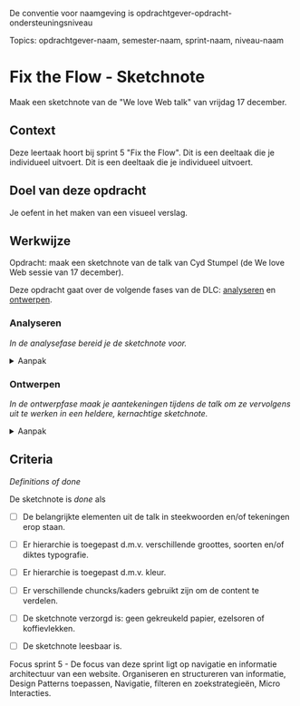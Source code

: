 De conventie voor naamgeving is opdrachtgever-opdracht-ondersteuningsniveau

Topics: opdrachtgever-naam, semester-naam, sprint-naam, niveau-naam

# Fix the Flow - Sketchnote

Maak een sketchnote van de "We love Web talk" van vrijdag 17 december.

## Context

Deze leertaak hoort bij sprint 5 "Fix the Flow". 
Dit is een deeltaak die je individueel uitvoert. Dit is een deeltaak die je individueel uitvoert.


## Doel van deze opdracht

Je oefent in het maken van een visueel verslag. 


## Werkwijze

Opdracht: maak een sketchnote van de talk van Cyd Stumpel (de We love Web sessie van 17 december).

Deze opdracht gaat over de volgende fases van de DLC: [analyseren](#analyseren) en [ontwerpen](#ontwerpen).

### Analyseren
*In de analysefase bereid je de sketchnote voor.*

<details>
<summary>Aanpak</summary>

   Voor de talk begint.
   
   Teken het volgende:

1. Een titel (zie hiervoor de oefening tijdens de workshop)
2. Een simpel portretje van de persoon die de talk geeft (zie hiervoor de oefening tijdens de workshop)
3. De datum en tijd
4. Een plan voor je typografie (zie hiervoor de oefening tijdens de workshop)
5. Een plan voor je 'chuncks' met informatie (zie hiervoor de oefening tijdens de workshop)
    


#### Materiaal analysefase

- [What is sketchnoting?](https://www.youtube.com/watch?v=4ItcHag3agE)
- [How To Do Sketchnoting (Even If You "Can't Draw"!)](https://www.youtube.com/watch?v=evLCAYlx4Kw)


</details>

### Ontwerpen
*In de ontwerpfase maak je aantekeningen tijdens de talk om ze vervolgens uit te werken in een heldere, kernachtige sketchnote.*

<details>
<summary>Aanpak</summary>

Tijdens de talk:

   Leg in kernwoorden en tekeningen de belangrijkste informatie vast op post-its (of meteen op papier, als je durft).
   
Na de talk:

   1. Werk de sketchnote uit.
   2. Pas hierarchie toe dmv: 
   Typografie (gebruik bijvoorbeeld verschillende lijndiktes en grootte).
   Kleur (gebruik het functioneel en maximaal twee kleuren).

#### Materiaal ontwerpfase

- [What is sketchnoting?](https://www.youtube.com/watch?v=4ItcHag3agE)
- [How To Do Sketchnoting (Even If You "Can't Draw"!)](https://www.youtube.com/watch?v=evLCAYlx4Kw)

</details>


## Criteria
*Definitions of done*

De sketchnote is *done* als

- [ ] De belangrijkte elementen uit de talk in steekwoorden en/of tekeningen erop staan.
- [ ] Er hierarchie is toegepast d.m.v. verschillende groottes, soorten en/of diktes typografie.
- [ ] Er hierarchie is toegepast d.m.v. kleur.
- [ ] Er verschillende chuncks/kaders gebruikt zijn om de content te verdelen.
- [ ] De sketchnote verzorgd is: geen gekreukeld papier, ezelsoren of koffievlekken.
- [ ] De sketchnote leesbaar is.


Focus sprint 5 - De focus van deze sprint ligt op navigatie en informatie architectuur van een website. Organiseren en structureren van informatie, Design Patterns toepassen, Navigatie, filteren en zoekstrategieën, Micro Interacties.

